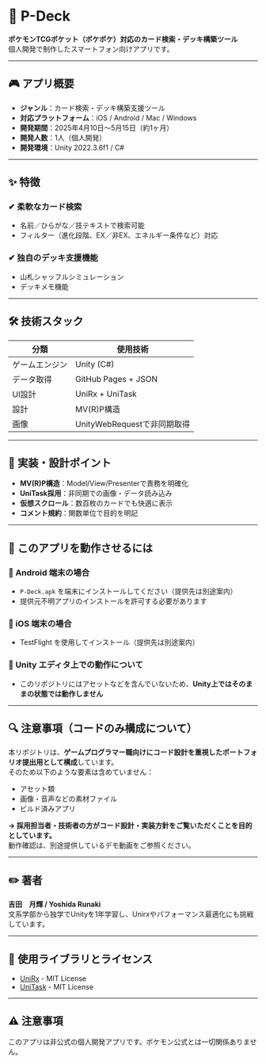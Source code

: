 # 🌟 P-Deck

**ポケモンTCGポケット（ポケポケ）対応のカード検索・デッキ構築ツール**  
個人開発で制作したスマートフォン向けアプリです。

---

## 🎮 アプリ概要

- **ジャンル**：カード検索・デッキ構築支援ツール  
- **対応プラットフォーム**：iOS / Android / Mac / Windows  
- **開発期間**：2025年4月10日〜5月15日（約1ヶ月）  
- **開発人数**：1人（個人開発）  
- **開発環境**：Unity 2022.3.6f1 / C#

---

## ✨ 特徴

### ✔ 柔軟なカード検索

- 名前／ひらがな／技テキストで検索可能
- フィルター（進化段階、EX／非EX、エネルギー条件など）対応

### ✔ 独自のデッキ支援機能

- 山札シャッフルシミュレーション
- デッキメモ機能

---

## 🛠 技術スタック

| 分類       | 使用技術               |
|------------|------------------------|
| ゲームエンジン | Unity (C#)             |
| データ取得 | GitHub Pages + JSON    |
| UI設計     | UniRx + UniTask        |
| 設計       | MV(R)P構造             |
| 画像       | UnityWebRequestで非同期取得 |

---

## 🧠 実装・設計ポイント

- **MV(R)P構造**：Model/View/Presenterで責務を明確化
- **UniTask採用**：非同期での画像・データ読み込み
- **仮想スクロール**：数百枚のカードでも快適に表示
- **コメント規約**：関数単位で目的を明記

---

## 🚀 このアプリを動作させるには

### 🔸 Android 端末の場合

- `P-Deck.apk` を端末にインストールしてください（提供先は別途案内）
- 提供元不明アプリのインストールを許可する必要があります

### 🔸 iOS 端末の場合

- TestFlight を使用してインストール（提供先は別途案内）

### 🔸 Unity エディタ上での動作について

- このリポジトリにはアセットなどを含んでいないため、**Unity上ではそのままの状態では動作しません**

---

## 🔍 注意事項（コードのみ構成について）

本リポジトリは、**ゲームプログラマー職向けにコード設計を重視したポートフォリオ提出用として構成**しています。  
そのため以下のような要素は含めていません：

- アセット類
- 画像・音声などの素材ファイル
- ビルド済みアプリ

**→ 採用担当者・技術者の方がコード設計・実装方針をご覧いただくことを目的としています。**  
動作確認は、別途提供しているデモ動画をご参照ください。

---

## ✏️ 著者

**吉田　月輝 / Yoshida Runaki**  
文系学部から独学でUnityを1年学習し、Unirxやパフォーマンス最適化にも挑戦しています。

---

## 📄 使用ライブラリとライセンス

- [UniRx](https://github.com/neuecc/UniRx) - MIT License  
- [UniTask](https://github.com/Cysharp/UniTask) - MIT License  

---

## ⚠ 注意事項

このアプリは非公式の個人開発アプリです。ポケモン公式とは一切関係ありません。
